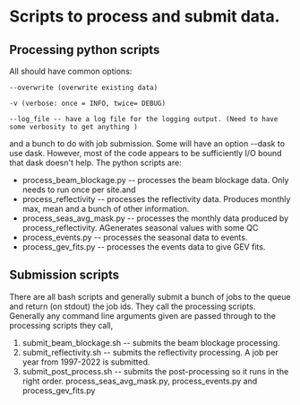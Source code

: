 # Scripts to process and submit data.

## Processing python scripts
All should have common options:

    --overwrite (overwrite existing data)

    -v (verbose: once = INFO, twice= DEBUG)

    --log_file -- have a log file for the logging output. (Need to have some verbosity to get anything )

   and a bunch to do with job submission.
Some will have an option --dask to use dask.  However, most of the code appears to be sufficiently I/O bound that dask doesn't help.
The python scripts are:

* process_beam_blockage.py -- processes the beam blockage data. Only needs to run once per site.and
* process_reflectivity -- processes the reflectivity data. Produces monthly max, mean and a bunch of other information.
* process_seas_avg_mask.py -- processes the monthly  data produced by process_reflectivity. AGenerates seasonal values with some QC
* process_events.py -- processes the seasonal data to events.
* process_gev_fits.py -- processes the events data to give GEV fits.


## Submission scripts
There are all bash scripts and generally submit a bunch of jobs to the queue and return (on stdout) the job ids.
They call the processing scripts.
Generally any command line arguments given are passed through to the processing scripts they call,

1) submit_beam_blockage.sh -- submits the beam blockage processing.
2) submit_reflectivity.sh -- submits the reflectivity processing. A job per year from 1997-2022 is submitted.
3) submit_post_process.sh  -- submits the post-processing so it runs in the right order.
     process_seas_avg_mask.py, process_events.py and process_gev_fits.py
